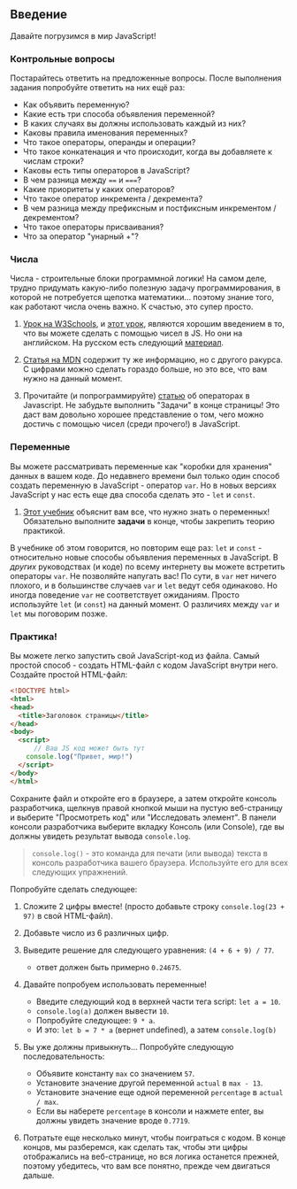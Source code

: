 ## Введение

Давайте погрузимся в мир JavaScript!

### Контрольные вопросы

Постарайтесь ответить на предложенные вопросы. После выполнения задания попробуйте ответить на них ещё раз:

- Как объявить переменную?
- Какие есть три способа объявления переменной?
- В каких случаях вы должны использовать каждый из них?
- Каковы правила именования переменных?
- Что такое операторы, операнды и операции?
- Что такое конкатенация и что происходит, когда вы добавляете к числам строки?
- Каковы есть типы операторов в JavaScript?
- В чем разница между `==` и `===`?
- Какие приоритеты у каких операторов?
- Что такое оператор инкремента / декремента?
- В чем разница между префиксным и постфиксным инкрементом / декрементом?
- Что такое операторы присваивания?
- Что за оператор "унарный +"?

### Числа

Числа - строительные блоки программной логики! На самом деле, трудно придумать какую-либо полезную задачу программирования, в которой не потребуется щепотка математики... поэтому знание того, как работают числа очень важно. К счастью, это супер просто.

1. [Урок на W3Schools](https://www.w3schools.com/js/js_numbers.asp), и [этот урок](https://www.w3schools.com/js/js_arithmetic.asp), являются хорошим введением в то, что вы можете сделать с помощью чисел в JS. Но они на английском. На русском есть следующий [материал](https://learn.javascript.ru/number).

2. [Статья на MDN](https://developer.mozilla.org/ru/docs/Learn/JavaScript/%D0%9F%D0%B5%D1%80%D0%B2%D1%8B%D0%B5_%D1%88%D0%B0%D0%B3%D0%B8/Math) содержит ту же информацию, но с другого ракурса. С цифрами можно сделать гораздо больше, но это все, что вам нужно на данный момент.

3. Прочитайте (и попрограммируйте) [статью](https://learn.javascript.ru/operators) об операторах в Javascript. Не забудьте выполнить "Задачи" в конце страницы! Это даст вам довольно хорошее представление о том, чего можно достичь с помощью чисел (среди прочего!) в JavaScript.

### Переменные

Вы можете рассматривать переменные как "коробки для хранения" данных в вашем коде. До недавнего времени был только один способ создать переменную в JavaScript - оператор `var`. Но в новых версиях JavaScript у нас есть еще два способа сделать это - `let` и `const`.

1. [Этот учебник](https://learn.javascript.ru/variables) объяснит вам все, что нужно знать о переменных! Обязательно выполните **задачи** в конце, чтобы закрепить теорию практикой.

В учебнике об этом говорится, но повторим еще раз: `let` и `const` - относительно новые способы объявления переменных в JavaScript. В _других_ руководствах (и коде) по всему интернету вы можете встретить операторы `var`. Не позволяйте напугать вас! По сути, в `var` нет ничего плохого, и в большинстве случаев `var` и `let` ведут себя одинаково. Но иногда поведение `var` не соответствует ожиданиям. Просто используйте `let` (и `const`) на данный момент. О различиях между `var` и `let` мы поговорим позже.

### Практика!

Вы можете легко запустить свой JavaScript-код из файла. Самый простой способ - создать HTML-файл с кодом JavaScript внутри него. Создайте простой HTML-файл:

```HTML
<!DOCTYPE html>
<html>
<head>
  <title>Заголовок страницы</title>
</head>
<body>
  <script>
 	  // Ваш JS код может быть тут
    console.log("Привет, мир!")
  </script>
</body>
</html>
```

Сохраните файл и откройте его в браузере, а затем откройте консоль разработчика, щелкнув правой кнопкой мыши на пустую веб-страницу и выберите "Просмотреть код" или "Исследовать элемент". В панели консоли разработчика выберите вкладку Консоль (или Console), где вы должны увидеть результат вывода `console.log`.

> `console.log()` - это команда для печати (или вывода) текста в консоль разработчика вашего браузера. Используйте его для всех следующих упражнений.

Попробуйте сделать следующее:

1. Сложите 2 цифры вместе! (просто добавьте строку `console.log(23 + 97)` в свой HTML-файл).

2. Добавьте число из 6 различных цифр.

3. Выведите решение для следующего уравнения: `(4 + 6 + 9) / 77`.

   - ответ должен быть примерно `0.24675`.

4. Давайте попробуем использовать переменные!

   - Введите следующий код в верхней части тега script: `let a = 10`.
   - `console.log(a)` должен вывести `10`.
   - Попробуйте следующее: `9 * a`.
   - И это: `let b = 7 * a` (вернет undefined), а затем `console.log(b)`

5. Вы уже должны привыкнуть... Попробуйте следующую последовательность:

   - Объявите константу `max` со значением `57`.
   - Установите значение другой переменной `actual` в `max - 13`.
   - Установите значение еще одной переменной `percentage` в `actual / max`.
   - Если вы наберете `percentage` в консоли и нажмете enter, вы должны увидеть значение вроде `0.7719`.

6. Потратьте еще несколько минут, чтобы поиграться с кодом. В конце концов, мы разберемся, как сделать так, чтобы эти цифры отображались на веб-странице, но вся логика останется прежней, поэтому убедитесь, что вам все понятно, прежде чем двигаться дальше.
